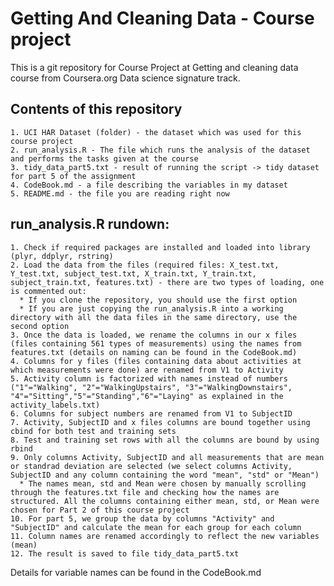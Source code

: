 # Getting And Cleaning Data - Course project

This is a git repository for Course Project at Getting and cleaning data course from Coursera.org Data science signature track.

## Contents of this repository
	1. UCI HAR Dataset (folder) - the dataset which was used for this course project
	2. run_analysis.R - The file which runs the analysis of the dataset and performs the tasks given at the course
	3. tidy_data_part5.txt - result of running the script -> tidy dataset for part 5 of the assignment
	4. CodeBook.md - a file describing the variables in my dataset
	5. README.md - the file you are reading right now
	
## run_analysis.R  rundown:

	1. Check if required packages are installed and loaded into library (plyr, ddplyr, rstring)
	2. Load the data from the files (required files: X_test.txt, Y_test.txt, subject_test.txt, X_train.txt, Y_train.txt, subject_train.txt, features.txt) - there are two types of loading, one is commented out:
	  * If you clone the repository, you should use the first option
	  * If you are just copying the run_analysis.R into a working directory with all the data files in the same directory, use the second option
	3. Once the data is loaded, we rename the columns in our x files (files containing 561 types of measurements) using the names from features.txt (details on naming can be found in the CodeBook.md)
	4. Columns for y files (files containing data about activities at which measurements were done) are renamed from V1 to Activity
	5. Activity column is factorized with names instead of numbers ("1"="Walking", "2"="WalkingUpstairs", "3"="WalkingDownstairs", "4"="Sitting","5"="Standing","6"="Laying" as explained in the activity_labels.txt)
	6. Columns for subject numbers are renamed from V1 to SubjectID
	7. Activity, SubjectID and x files columns are bound together using cbind for both test and training sets
	8. Test and training set rows with all the columns are bound by using rbind
	9. Only columns Activity, SubjectID and all measurements that are mean or standrad deviation are selected (we select columns Activity, SubjectID and any column containing the word "mean", "std" or "Mean")
	  * The names mean, std and Mean were chosen by manually scrolling through the features.txt file and checking how the names are structured. All the columns containing either mean, std, or Mean were chosen for Part 2 of this course project
	10. For part 5, we group the data by columns "Activity" and "SubjectID" and calculate the mean for each group for each column
	11. Column names are renamed accordingly to reflect the new variables (mean)
	12. The result is saved to file tidy_data_part5.txt
	
 Details for variable names can be found in the CodeBook.md
